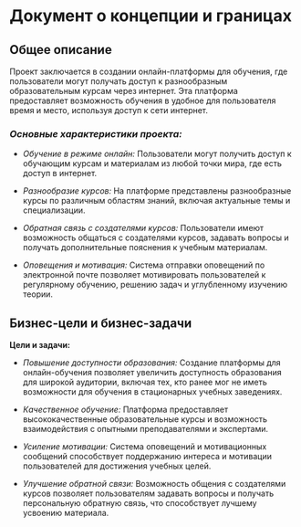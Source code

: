 # Документ о концепции и границах

## Общее описание
Проект заключается в создании онлайн-платформы для обучения, где пользователи могут получать доступ к разнообразным образовательным курсам через интернет.
Эта платформа предоставляет возможность обучения в удобное для пользователя время и место, используя доступ к сети интернет.
### *Основные характеристики проекта:*
- *Обучение в режиме онлайн:* Пользователи могут получить доступ к обучающим курсам и материалам из любой точки мира, где есть доступ в интернет.


- *Разнообразие курсов:* На платформе представлены разнообразные курсы по различным областям знаний, включая актуальные темы и специализации.


- *Обратная связь с создателями курсов:* Пользователи имеют возможность общаться с создателями курсов, задавать вопросы и получать дополнительные пояснения к учебным материалам.


- *Оповещения и мотивация:* Система отправки оповещений по электронной почте позволяет мотивировать пользователей к регулярному обучению, решению задач и углубленному изучению теории.

## Бизнес-цели и бизнес-задачи

**Цели и задачи:**

 - *Повышение доступности образования:*
Создание платформы для онлайн-обучения позволяет увеличить доступность образования для широкой аудитории, включая тех, кто ранее мог не иметь возможности для обучения в стационарных учебных заведениях.


- *Качественное обучение:*
Платформа предоставляет высококачественные образовательные курсы и возможность взаимодействия с опытными преподавателями и экспертами.


- *Усиление мотивации:*
Система оповещений и мотивационных сообщений способствует поддержанию интереса и мотивации пользователей для достижения учебных целей.


- *Улучшение обратной связи:*
Возможность общения с создателями курсов позволяет пользователям задавать вопросы и получать персональную обратную связь, что способствует лучшему усвоению материала.
